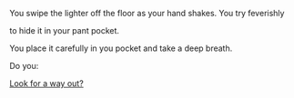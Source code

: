 You swipe the lighter off the floor as your hand shakes. You try feverishly 

to hide it in your pant pocket.

You place it carefully in you pocket and take a deep breath.  

Do you:


[Look for a way out?](../find-exit/leave.md)
